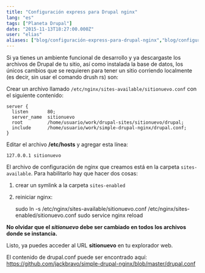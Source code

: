 ```yaml
---
title: "Configuración express para Drupal nginx"
lang: "es"
tags: ["Planeta Drupal"]
date: "2015-11-13T18:27:00.000Z"
user: "elias"
aliases: ["blog/configuración-express-para-drupal-nginx","blog/configuración-express-para-nginx"]
---
```


Si ya tienes un ambiente funcional de desarrollo y ya descargaste los archivos de Drupal de tu sitio, así como instalada la base de datos, los únicos cambios que se requieren para tener un sitio corriendo localmente (es decir, sin usar el comando drush rs) son:

Crear un archivo llamado `/etc/nginx/sites-available/sitionuevo.conf` con el siguiente contenido:

    server {
      listen       80;
      server_name  sitionuevo
      root         /home/usuario/work/drupal-sites/sitionuevo/drupal;
      include      /home/usuario/work/simple-drupal-nginx/drupal.conf;
    }

Editar el archivo **/etc/hosts** y agregar esta línea:

    127.0.0.1 sitionuevo

El archivo de configuración de nginx que creamos está en la carpeta `sites-available`. Para habilitarlo hay que hacer dos cosas: 
1) crear un symlink a la carpeta `sites-enabled` 
2) reiniciar nginx:

    sudo ln -s /etc/nginx/sites-available/sitionuevo.conf /etc/nginx/sites-enabled/sitionuevo.conf
    sudo service nginx reload

<strong>No olvidar que el <em>sitionuevo</em> debe ser cambiado en todos los archivos donde se instancia.</strong>

Listo, ya puedes acceder al URL **sitionuevo** en tu explorador web.

El contenido de drupal.conf puede ser encontrado aquí: https://github.com/jackbravo/simple-drupal-nginx/blob/master/drupal.conf